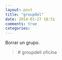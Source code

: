 ```yaml
---
layout: post
title: "groupdel"
date: 2014-01-27 18:51
comments: true
categories: 
---
```

Borrar un grupo.

>\# groupdell oficina

